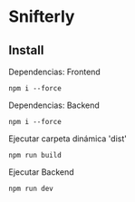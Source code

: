 # Snifterly

## Install

Dependencias: Frontend
```shell
npm i --force
```

Dependencias: Backend
```shell
npm i --force
```
Ejecutar carpeta dinámica 'dist'
```shell
npm run build
```

Ejecutar Backend
```shell
npm run dev
```
